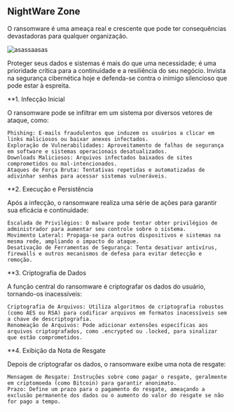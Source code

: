 ## NightWare Zone


O ransomware é uma ameaça real e crescente que pode ter consequências devastadoras para qualquer organização.


![asassaasas](https://github.com/user-attachments/assets/01d4150a-66e5-4820-8974-4b2422377ee4)

Proteger seus dados e sistemas é mais do que uma necessidade; é uma prioridade crítica para a continuidade e a resiliência do seu negócio.
Invista na segurança cibernética hoje e defenda-se contra o inimigo silencioso que pode estar à espreita.


**1. Infecção Inicial

O ransomware pode se infiltrar em um sistema por diversos vetores de ataque, como:

    Phishing: E-mails fraudulentos que induzem os usuários a clicar em links maliciosos ou baixar anexos infectados.
    Exploração de Vulnerabilidades: Aproveitamento de falhas de segurança em software e sistemas operacionais desatualizados.
    Downloads Maliciosos: Arquivos infectados baixados de sites comprometidos ou mal-intencionados.
    Ataques de Força Bruta: Tentativas repetidas e automatizadas de adivinhar senhas para acessar sistemas vulneráveis.

**2. Execução e Persistência

Após a infecção, o ransomware realiza uma série de ações para garantir sua eficácia e continuidade:

    Escalada de Privilégios: O malware pode tentar obter privilégios de administrador para aumentar seu controle sobre o sistema.
    Movimento Lateral: Propaga-se para outros dispositivos e sistemas na mesma rede, ampliando o impacto do ataque.
    Desativação de Ferramentas de Segurança: Tenta desativar antivírus, firewalls e outros mecanismos de defesa para evitar detecção e remoção.

**3. Criptografia de Dados

A função central do ransomware é criptografar os dados do usuário, tornando-os inacessíveis:

    Criptografia de Arquivos: Utiliza algoritmos de criptografia robustos (como AES ou RSA) para codificar arquivos em formatos inacessíveis sem a chave de descriptografia.
    Renomeação de Arquivos: Pode adicionar extensões específicas aos arquivos criptografados, como .encrypted ou .locked, para sinalizar que estão comprometidos.

**4. Exibição da Nota de Resgate

Depois de criptografar os dados, o ransomware exibe uma nota de resgate:

    Mensagem de Resgate: Instruções sobre como pagar o resgate, geralmente em criptomoeda (como Bitcoin) para garantir anonimato.
    Prazo: Define um prazo para o pagamento do resgate, ameaçando a exclusão permanente dos dados ou o aumento do valor do resgate se não for pago a tempo.
